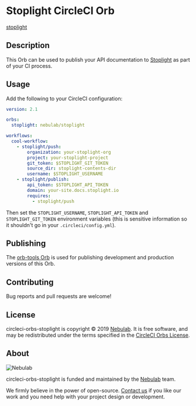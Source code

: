 # Stoplight CircleCI Orb

[stoplight](https://circleci.com/orbs/registry/orb/nebulab/stoplight)

## Description

This Orb can be used to publish your API documentation to [Stoplight](https://stoplight.io) as part
of your CI process.

## Usage

Add the following to your CircleCI configuration:

```yaml
version: 2.1

orbs:
  stoplight: nebulab/stoplight

workflows:
  cool-workflow:
    - stoplight/push:
        organization: your-stoplight-org
        project: your-stoplight-project
        git_token: $STOPLIGHT_GIT_TOKEN
        source_dir: stoplight-contents-dir
        username: $STOPLIGHT_USERNAME
    - stoplight/publish:
        api_token: $STOPLIGHT_API_TOKEN
        domain: your-site.docs.stoplight.io
        requires:
          - stoplight/push
```

Then set the `STOPLIGHT_USERNAME`, `STOPLIGHT_API_TOKEN` and `STOPLIGHT_GIT_TOKEN` environment
variables (this is sensitive information so it shouldn't go in your `.circleci/config.yml`).

## Publishing

The [orb-tools Orb](https://github.com/CircleCI-Public/orb-tools-orb) is used for publishing
development and production versions of this Orb.

## Contributing

Bug reports and pull requests are welcome!

## License

circleci-orbs-stoplight is copyright © 2019 [Nebulab](http://nebulab.it/). It is free software, and
may be redistributed under the terms specified in the [CircleCI Orbs License](https://circleci.com/orbs/registry/licensing).

## About

![Nebulab](http://nebulab.it/assets/images/public/logo.svg)

circleci-orbs-stoplight is funded and maintained by the [Nebulab](http://nebulab.it/) team.

We firmly believe in the power of open-source. [Contact us](http://nebulab.it/contact-us/) if you
like our work and you need help with your project design or development.
